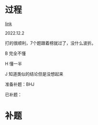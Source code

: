 # 过程

[link](https://codeforces.com/gym/104076)

2022.12.2

打的很顺利，7个题跟着榜就过了，没什么波折。

B 完全不懂

H 懂一半

J 知道类似的结论但是没想起来

准备补题：BHJ


已补题： 



# 补题

